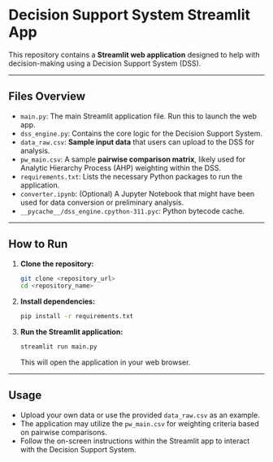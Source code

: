 # Decision Support System Streamlit App

This repository contains a **Streamlit web application** designed to help with decision-making using a Decision Support System (DSS).

---

## Files Overview

* `main.py`: The main Streamlit application file. Run this to launch the web app.
* `dss_engine.py`: Contains the core logic for the Decision Support System.
* `data_raw.csv`: **Sample input data** that users can upload to the DSS for analysis.
* `pw_main.csv`: A sample **pairwise comparison matrix**, likely used for Analytic Hierarchy Process (AHP) weighting within the DSS.
* `requirements.txt`: Lists the necessary Python packages to run the application.
* `converter.ipynb`: (Optional) A Jupyter Notebook that might have been used for data conversion or preliminary analysis.
* `__pycache__/dss_engine.cpython-311.pyc`: Python bytecode cache.

---

## How to Run

1.  **Clone the repository:**
    ```bash
    git clone <repository_url>
    cd <repository_name>
    ```
2.  **Install dependencies:**
    ```bash
    pip install -r requirements.txt
    ```
3.  **Run the Streamlit application:**
    ```bash
    streamlit run main.py
    ```
    This will open the application in your web browser.

---

## Usage

* Upload your own data or use the provided `data_raw.csv` as an example.
* The application may utilize the `pw_main.csv` for weighting criteria based on pairwise comparisons.
* Follow the on-screen instructions within the Streamlit app to interact with the Decision Support System.
